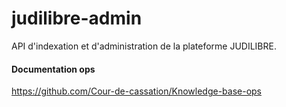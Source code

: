 # judilibre-admin

API d'indexation et d'administration de la plateforme JUDILIBRE.

#### Documentation ops
https://github.com/Cour-de-cassation/Knowledge-base-ops
